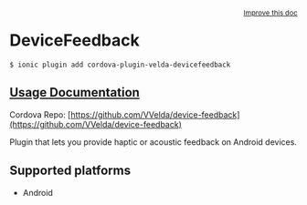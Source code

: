 
<a style="float:right;font-size:12px;" href="http://github.com/driftyco/ionic-native/edit/master/src/@ionic-native/plugins/device-feedback/index.ts#L0">
  Improve this doc
</a>

# DeviceFeedback
<!-- end header block -->

```
$ ionic plugin add cordova-plugin-velda-devicefeedback
```

## [Usage Documentation](https://ionicframework.com/docs/v2/native/device-feedback/)

Cordova Repo: [https://github.com/VVelda/device-feedback](https://github.com/VVelda/device-feedback)

<!-- description -->
Plugin that lets you provide haptic or acoustic feedback on Android devices.

<!-- @platforms tag -->
## Supported platforms

- Android

<!-- @platforms tag end -->
<!-- end for prop in method.decorators[0].argumentInfo -->
<!-- end content block -->
<!-- end body block -->
